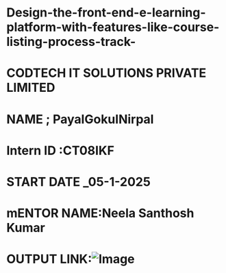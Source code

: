 # Design-the-front-end-e-learning-platform-with-features-like-course-listing-process-track-

# CODTECH IT SOLUTIONS PRIVATE LIMITED

# NAME ; PayalGokulNirpal

# Intern ID :CT08IKF

# START DATE _05-1-2025

# mENTOR NAME:Neela Santhosh Kumar

# OUTPUT LINK:![Image](https://github.com/user-attachments/assets/28230da3-7279-430b-987e-f3ebc9d9e835)
